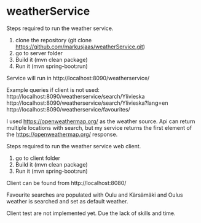 # weatherService

Steps required to run the weather service. 
1. clone the repository (git clone https://github.com/markusjaas/weatherService.git)
2. go to server folder
3. Build it (mvn clean package)
4. Run it (mvn spring-boot:run)

Service will run in http://localhost:8090/weatherservice/

Example queries if client is not used:
http://localhost:8090/weatherservice/search/Ylivieska
http://localhost:8090/weatherservice/search/Ylivieska?lang=en
http://localhost:8090/weatherservice/favourites/

I used https://openweathermap.org/ as the weather source. Api can return multiple locations with search, but my service returns the first element of the https://openweathermap.org/ response.


Steps required to run the weather service web client. 
1. go to client folder
2. Build it (mvn clean package)
3. Run it (mvn spring-boot:run)

Client can be found from http://localhost:8080/

Favourite searches are populated with Oulu and Kärsämäki and Oulus weather is searched and set as default weather.

Client test are not implemented yet. Due the lack of skills and time.
